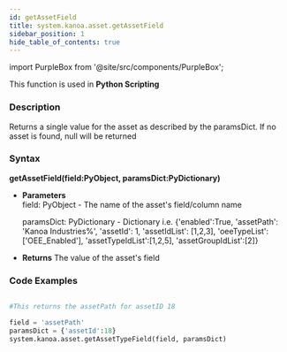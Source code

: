```yaml
---
id: getAssetField
title: system.kanoa.asset.getAssetField
sidebar_position: 1
hide_table_of_contents: true
---
```

import PurpleBox from '@site/src/components/PurpleBox';

<PurpleBox>This function is used in <b>Python Scripting</b></PurpleBox>


### Description
Returns a single value for the asset as described by the paramsDict. If no asset is found, null will be returned

### Syntax
**getAssetField(field:PyObject, paramsDict:PyDictionary)**

- **Parameters**  
    field: PyObject - The name of the asset's field/column name

    paramsDict: PyDictionary - Dictionary i.e. {'enabled':True, 'assetPath': 'Kanoa Industries%', 'assetId': 1, 'assetIdList': [1,2,3], 'oeeTypeList':['OEE_Enabled'], 'assetTypeIdList':[1,2,5], 'assetGroupIdList':[2]}

- **Returns**
    The value of the asset's field


### Code Examples

```py

#This returns the assetPath for assetID 18

field = 'assetPath'
paramsDict = {'assetId':18}
system.kanoa.asset.getAssetTypeField(field, paramsDict)
```

